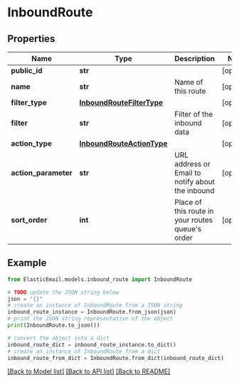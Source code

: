 # InboundRoute


## Properties

Name | Type | Description | Notes
------------ | ------------- | ------------- | -------------
**public_id** | **str** |  | [optional] 
**name** | **str** | Name of this route | [optional] 
**filter_type** | [**InboundRouteFilterType**](InboundRouteFilterType.md) |  | [optional] 
**filter** | **str** | Filter of the inbound data | [optional] 
**action_type** | [**InboundRouteActionType**](InboundRouteActionType.md) |  | [optional] 
**action_parameter** | **str** | URL address or Email to notify about the inbound | [optional] 
**sort_order** | **int** | Place of this route in your routes queue&#39;s order | [optional] 

## Example

```python
from ElasticEmail.models.inbound_route import InboundRoute

# TODO update the JSON string below
json = "{}"
# create an instance of InboundRoute from a JSON string
inbound_route_instance = InboundRoute.from_json(json)
# print the JSON string representation of the object
print(InboundRoute.to_json())

# convert the object into a dict
inbound_route_dict = inbound_route_instance.to_dict()
# create an instance of InboundRoute from a dict
inbound_route_from_dict = InboundRoute.from_dict(inbound_route_dict)
```
[[Back to Model list]](../README.md#documentation-for-models) [[Back to API list]](../README.md#documentation-for-api-endpoints) [[Back to README]](../README.md)



